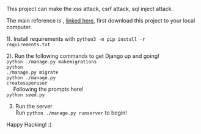 This project can make the xss attack, csrf attack, sql inject attack.

The main reference is , <a href="https://whitehatways.com/cross-site-scripting-and-cookies-a-delicious-disaster/">linked here</a>, first download this project to your local computer. 

1). Install requirements with
<code>python3 -m pip install -r requirements.txt</code>

2). Run the following commands to get Django up and going!
<br><code>python ./manage.py makemigrations</code>
<br><code>python ./manage.py migrate</code>
<br><code>python ./manage.py createsuperuser</code>
<br>&emsp; Following the prompts here!
<br><code>python seed.py</code>

3) Run the server
<br>Run <code>python ./manage.py runserver</code> to begin!

Happy Hacking! :)